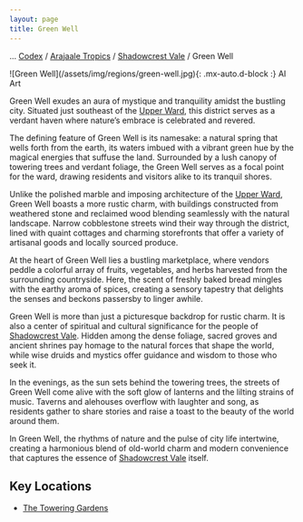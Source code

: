 ```yaml
---
layout: page
title: Green Well
---
```

<span class="breadcrumbs" markdown="1">... [Codex](/codex) / [Arajaale Tropics](/codex/regions/arajaale-tropics) / [Shadowcrest Vale](/codex/regions/shadowcrest-vale) / Green Well</span>
<div class="position-placeholder" markdown="1">
![Green Well](/assets/img/regions/green-well.jpg){: .mx-auto.d-block :}
<span class="ai-img">AI Art</span>
</div>

Green Well exudes an aura of mystique and tranquility amidst the bustling city. Situated just southeast of the [Upper Ward](/codex/regions/upper-ward), this district serves as a verdant haven where nature’s embrace is celebrated and revered.

The defining feature of Green Well is its namesake: a natural spring that wells forth from the earth, its waters imbued with a vibrant green hue by the magical energies that suffuse the land. Surrounded by a lush canopy of towering trees and verdant foliage, the Green Well serves as a focal point for the ward, drawing residents and visitors alike to its tranquil shores.

Unlike the polished marble and imposing architecture of the <span class="redacted" markdown="1">[Upper Ward](/codex/regions/upper-ward)</span>, Green Well boasts a more rustic charm, with buildings constructed from weathered stone and reclaimed wood blending seamlessly with the natural landscape. Narrow cobblestone streets wind their way through the district, lined with quaint cottages and charming storefronts that offer a variety of artisanal goods and locally sourced produce.

At the heart of Green Well lies a bustling marketplace, where vendors peddle a colorful array of fruits, vegetables, and herbs harvested from the surrounding countryside. Here, the scent of freshly baked bread mingles with the earthy aroma of spices, creating a sensory tapestry that delights the senses and beckons passersby to linger awhile.

Green Well is more than just a picturesque backdrop for rustic charm. It is also a center of spiritual and cultural significance for the people of [Shadowcrest Vale](/codex/regions/shadowcrest-vale). Hidden among the dense foliage, sacred groves and ancient shrines pay homage to the natural forces that shape the world, while wise druids and mystics offer guidance and wisdom to those who seek it.

In the evenings, as the sun sets behind the towering trees, the streets of Green Well come alive with the soft glow of lanterns and the lilting strains of music. Taverns and alehouses overflow with laughter and song, as residents gather to share stories and raise a toast to the beauty of the world around them.

In Green Well, the rhythms of nature and the pulse of city life intertwine, creating a harmonious blend of old-world charm and modern convenience that captures the essence of [Shadowcrest Vale](/codex/regions/shadowcrest-vale) itself.

## Key Locations

- <span class="redacted" markdown="1">[The Towering Gardens](/codex/regions/the-towering-gardens)</span>